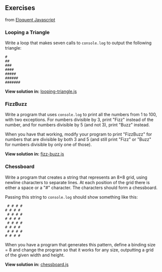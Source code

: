 ## Exercises
from [Eloquent Javascript](https://eloquentjavascript.net/)

### Looping a Triangle
Write a loop that makes seven calls to `console.log` to output the following triangle:

```
#
##
###
####
#####
######
#######
```
**View solution in:** [looping-triangle.js](looping-triangle.js)

### FizzBuzz
Write a program that uses `console.log` to print all the numbers from 1 to 100, with two exceptions. For numbers divisible by 3, print "Fizz" instead of the number, and for numbers divisible by 5 (and not 3), print "Buzz" instead.

When you have that working, modify your program to print "FizzBuzz" for numbers that are divisible by both 3 and 5 (and still print "Fizz" or "Buzz" for numbers divisible by only one of those).

**View solution in:** [fizz-buzz.js](fizz-buzz.js)

### Chessboard
Write a program that creates a string that represents an 8×8 grid, using newline characters to separate lines. At each position of the grid there is either a space or a "#" character. The characters should form a chessboard.

Passing this string to `console.log` should show something like this:
```
 # # # #
# # # # 
 # # # #
# # # # 
 # # # #
# # # # 
 # # # #
# # # #
```

When you have a program that generates this pattern, define a binding size = 8 and change the program so that it works for any size, outputting a grid of the given width and height.

**View solution in:** [chessboard.js](chessboard.js)
